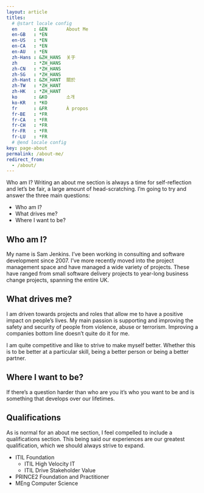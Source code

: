 ```yaml
---
layout: article
titles:
  # @start locale config
  en      : &EN       About Me
  en-GB   : *EN
  en-US   : *EN
  en-CA   : *EN
  en-AU   : *EN
  zh-Hans : &ZH_HANS  关于
  zh      : *ZH_HANS
  zh-CN   : *ZH_HANS
  zh-SG   : *ZH_HANS
  zh-Hant : &ZH_HANT  關於
  zh-TW   : *ZH_HANT
  zh-HK   : *ZH_HANT
  ko      : &KO       소개
  ko-KR   : *KO
  fr      : &FR       À propos
  fr-BE   : *FR
  fr-CA   : *FR
  fr-CH   : *FR
  fr-FR   : *FR
  fr-LU   : *FR
  # @end locale config
key: page-about
permalink: /about-me/
redirect_from:
  - /about/
---
```


Who am I? Writing an about me section is always a time for self-reflection and let’s be fair, a large amount of head-scratching. I’m going to try and answer the three main questions:

- Who am I?
- What drives me?
- Where I want to be?

## Who am I?

My name is Sam Jenkins. I’ve been working in consulting and software development since 2007. I’ve more recently moved into the project management space and have managed a wide variety of projects. These have ranged from small software delivery projects to year-long business change projects, spanning the entire UK.

## What drives me?

I am driven towards projects and roles that allow me to have a positive impact on people’s lives. My main passion is supporting and improving the safety and security of people from violence, abuse or terrorism. Improving a companies bottom line doesn’t quite do it for me.

I am quite competitive and like to strive to make myself better. Whether this is to be better at a particular skill, being a better person or being a better partner.

## Where I want to be?

If there’s a question harder than who are you it’s who you want to be and is something that develops over our lifetimes.

## Qualifications

As is normal for an about me section, I feel compelled to include a qualifications section. This being said our experiences are our greatest qualification, which we should always strive to expand.

- ITIL Foundation
  - ITIL High Velocity IT
  - ITIL Drive Stakeholder Value
- PRINCE2 Foundation and Practitioner
- MEng Computer Science
